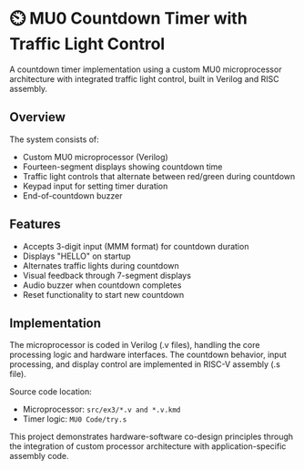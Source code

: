 # ⏲️ MU0 Countdown Timer with Traffic Light Control

A countdown timer implementation using a custom MU0 microprocessor architecture with integrated traffic light control, built in Verilog and RISC assembly.

## Overview

The system consists of:
- Custom MU0 microprocessor (Verilog)
- Fourteen-segment displays showing countdown time
- Traffic light controls that alternate between red/green during countdown
- Keypad input for setting timer duration
- End-of-countdown buzzer

## Features

- Accepts 3-digit input (MMM format) for countdown duration
- Displays "HELLO" on startup
- Alternates traffic lights during countdown
- Visual feedback through 7-segment displays
- Audio buzzer when countdown completes
- Reset functionality to start new countdown

## Implementation

The microprocessor is coded in Verilog (.v files), handling the core processing logic and hardware interfaces. The countdown behavior, input processing, and display control are implemented in RISC-V assembly (.s file).

Source code location:
- Microprocessor: `src/ex3/*.v and *.v.kmd`
- Timer logic: `MU0 Code/try.s`

This project demonstrates hardware-software co-design principles through the integration of custom processor architecture with application-specific assembly code.
